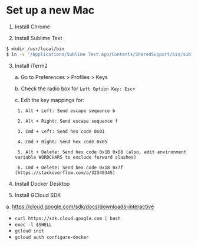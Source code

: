 # Set up a new Mac

1. Install Chrome

2. Install Sublime Text

```bash
$ mkdir /usr/local/bin
$ ln -s "/Applications/Sublime Text.app/Contents/SharedSupport/bin/subl" /usr/local/bin/subl
```

3. Install iTerm2

	a. Go to Preferences > Profiles > Keys

	b. Check the radio box for `Left Option Key: Esc+`

	c. Edit the key mappings for:

		1. Alt + Left: Send escape sequence b

		2. Alt + Right: Send escape sequence f

		3. Cmd + Left: Send hex code 0x01

		4. Cmd + Right: Send hex code 0x05

		5. Alt + Delete: Send hex code 0x1B 0x08 (also, edit environment variable WORDCHARS to exclude forward slashes)

		6. Cmd + Delete: Send hex code 0x18 0x7f (https://stackoverflow.com/a/32340345)

4. Install Docker Desktop

5. Install GCloud SDK

a. https://cloud.google.com/sdk/docs/downloads-interactive
- `curl https://sdk.cloud.google.com | bash`
- `exec -l $SHELL`
- `gcloud init`
- `gcloud auth configure-docker`
